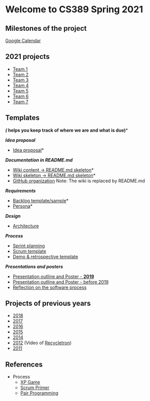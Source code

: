 # Welcome to CS389 Spring 2021

## Milestones of the project

[Google Calendar](https://calendar.google.com/calendar/u/0?cid=aXZoMmU3NjhzMjRkdGlxZWYwcXZvbzhxcjBAZ3JvdXAuY2FsZW5kYXIuZ29vZ2xlLmNvbQ)

<!---
<iframe src="https://calendar.google.com/calendar/embed?src=ivh2e768s24dtiqef0qvoo8qr0%40group.calendar.google.com&ctz=America%2FNew_York" style="border: 0" width="800" height="600" frameborder="0" scrolling="no"></iframe>
-->

## 2021 projects

* [Team 1](https://github.com/paceuniversity/cs389s2021team1)
* [Team 2](https://github.com/paceuniversity/cs389s2021team2)
* [Team 3](https://github.com/paceuniversity/cs389s2021team3)
* [Team 4](https://github.com/paceuniversity/cs389s2021team4)
* [Team 5](https://github.com/paceuniversity/cs389s2021team5)
* [Team 6](https://github.com/paceuniversity/cs389s2021team6)
* [Team 7](https://github.com/paceuniversity/cs389s2021team7)

## Templates

***(* helps you keep track of where we are and what is due)***

***Idea proposal***
* [Idea proposal](https://docs.google.com/document/d/1elyxLL2kO3cu2EkfldQDGuYJVIcBX8_a/edit)*

***Documentation in README.md***
* [Wiki content -> README.md skeleton](http://csis.pace.edu/~scharff/gsd2016/WikiTemplate2017.docx)*
* [Wiki skeleton -> README.md skeleton](https://github.com/paceuniversity/cs3892017/wiki/Team-Wiki-Skeleton)*
* [GitHub organization](http://csis.pace.edu/~scharff/gsd2016/GitHubOrganization2016.docx) Note: The wiki is replaced by README.md

***Requirements***
* [Backlog template/sample](https://docs.google.com/spreadsheets/d/1MyKivK6PZ1WnFGbhxCuuVY6fNfTHdzvYbMDZMuMH5GY/edit?usp=sharing)*
* [Persona](http://csis.pace.edu/~scharff/cs3892019/persona.pdf)*

***Design***
* [Architecture](http://csis.pace.edu/~scharff/cs3892018/architecture2018.docx)

***Process***
* [Sprint planning](http://csis.pace.edu/~scharff/gsd2016/SprintPlanning2016.docx)
* [Scrum template](http://csis.pace.edu/~scharff/gsd2016/ScrumTemplate2016.docx)
* [Demo & retrospective template](http://csis.pace.edu/~scharff/gsd2016/Demo%20and%20Retrospective%20Template2016.docx)

***Presentations and posters***
* [Presentation outline and Poster - **2019**](http://csis.pace.edu/~scharff/cs3892019/presentationoutline2019.docx)
* [Presentation outline and Poster - before 2019](http://csis.pace.edu/~scharff/cs3892018/presentationoutline2108.docx)
* [Reflection on the software process](http://csis.pace.edu/~scharff/cs3892018/softwarereflection2018.docx)

## Projects of previous years

* [2018](https://github.com/paceuniversity/cs3892018/wiki)
* [2017](https://github.com/paceuniversity/cs3892017/wiki)
* [2016](https://github.com/paceuniversity/cs3892016/wiki)
* [2015](https://github.com/paceuniversity/cs3892015/wiki)
* [2014](https://github.com/paceuniversity/gsd2014/wiki)
* [2012](http://atlantis.seidenberg.pace.edu/wiki/gsd2012) (Video of [Recycletron](http://youtu.be/j7mAvdM-ph0))
* [2011](http://atlantis.seidenberg.pace.edu/wiki/gsd2011)

## References

* Process
  * [XP Game](http://www.agilebelgium.be/xpgame/)
  * [Scrum Primer](http://www.scrumprimer.org/)
  * [Pair Programming](https://collaboration.csc.ncsu.edu/laurie/Papers/Kindergarten.PDF)
